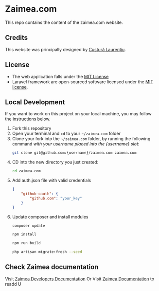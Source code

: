 # Zaimea.com

This repo contains the content of the zaimea.com website.

## Credits

This website was principally designed by [Custură Laurențiu](https://github.com/orgs/zaimea/people/custura).

## License

-   The web application falls under the [MIT License](https://github.com/zaimea/zaimea.com/blob/main/LICENSE)
-   Laravel framework are open-sourced software licensed under the [MIT license](http://opensource.org/licenses/MIT).

## Local Development

If you want to work on this project on your local machine, you may follow the instructions below.

1. Fork this repository 
2. Open your terminal and `cd` to your `~/zaimea.com` folder
3. Clone your fork into the `~/zaimea.com` folder, by running the following command *with your username placed into the {username} slot*:
    ```bash
    git clone git@github.com:{username}/zaimea.com zaimea.com
    ```
4. CD into the new directory you just created:
    ```bash
    cd zaimea.com
    ```
5. Add auth.json file with valid credentials
    ```json
    {
        "github-oauth": {
            "github.com": "your_key"
        }
    }
    ```
6. Update composer and install modules
    ```bash 
    composer update
    ```
    ```bash 
    npm install
    ```
    ```bash 
    npm run build
    ```
    ```bash 
    php artisan migrate:fresh --seed
    ```


## Check Zaimea documentation

Visit [Zaimea Developers Documentation](https://developers.zaimea.com)
Or
Visit [Zaimea Documentation](https://docs.zaimea.com) to readd U
